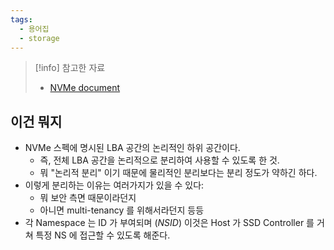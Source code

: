 ```yaml
---
tags:
  - 용어집
  - storage
---
```

> [!info] 참고한 자료
> - [NVMe document](https://nvmexpress.org/resource/nvme-namespaces/)

## 이건 뭐지

- NVMe 스펙에 명시된 LBA 공간의 논리적인 하위 공간이다.
	- 즉, 전체 LBA 공간을 논리적으로 분리하여 사용할 수 있도록 한 것.
	- 뭐 "논리적 분리" 이기 때문에 물리적인 분리보다는 분리 정도가 약하긴 하다.
- 이렇게 분리하는 이유는 여러가지가 있을 수 있다:
	- 뭐 보안 측면 때문이라던지
	- 아니면 multi-tenancy 를 위해서라던지 등등
- 각 Namespace 는 ID 가 부여되며 (*NSID*) 이것은 Host 가 SSD Controller 를 거쳐 특정 NS 에 접근할 수 있도록 해준다.